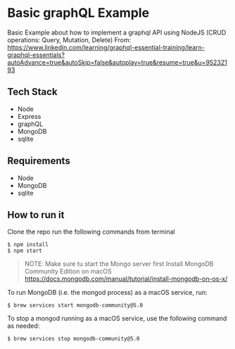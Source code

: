 # Basic graphQL Example

Basic Example about how to implement a graphql API using NodeJS (CRUD operations: Query, Mutation, Delete)
From: https://www.linkedin.com/learning/graphql-essential-training/learn-graphql-essentials?autoAdvance=true&autoSkip=false&autoplay=true&resume=true&u=95232193

## Tech Stack
* Node
* Express
* graphQL
* MongoDB
* sqlite

## Requirements
- Node
- MongoDB
- sqlite

## How to run it
Clone the repo
run the following commands from terminal
```
$ npm install
$ npm start
```

>NOTE: Make sure tu start the Mongo server first
>Install MongoDB Community Edition on macOS
>https://docs.mongodb.com/manual/tutorial/install-mongodb-on-os-x/

To run MongoDB (i.e. the mongod process) as a macOS service, run:
```
$ brew services start mongodb-community@5.0
```
To stop a mongod running as a macOS service, use the following command as needed:
```
$ brew services stop mongodb-community@5.0
```
